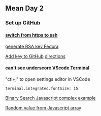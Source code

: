 ## Mean Day 2

### Set up GitHub

#### [switch from https to ssh](https://help.github.com/en/articles/changing-a-remotes-url#switching-remote-urls-from-https-to-ssh)

[generate RSA key Fedora](https://docs.fedoraproject.org/en-US/Fedora/14/html/Deployment_Guide/s2-ssh-configuration-keypairs.html)

[Add key to GitHub](https://github.com/settings/keys)
[directions](https://help.github.com/en/enterprise/2.15/user/articles/adding-a-new-ssh-key-to-your-github-account)

#### [can't see underscore VScode Terminal](https://github.com/microsoft/vscode/issues/35901#issuecomment-340715742)
"ctl+," to open settings editor in VSCode
```
terminal.integrated.fontSize: 15
```

[Binary Search Javascript complex example](https://codeburst.io/binary-search-in-javascript-a-practical-example-7fda60ce59a1)

[Random value from Javascript array](https://stackoverflow.com/questions/4550505/getting-a-random-value-from-a-javascript-array)
<!--stackedit_data:
eyJoaXN0b3J5IjpbNTU2MjMwMDYzLC0xMTEyMTYwOTMzLC0yMD
Y3NDAxOTE5LC0xNzA4MDg0MTgzLC0xNjc5MzkxNjA2LC02OTg2
MTY4OTgsLTE4NzcxMjQ4OThdfQ==
-->